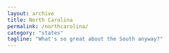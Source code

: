 ```yaml
---
layout: archive
title: North Carolina
permalink: /northcarolina/
category: "states"
tagline: "What's so great about the South anyway?"
---
```

